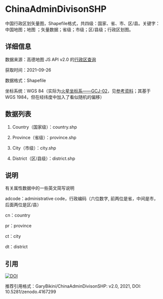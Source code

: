 # ChinaAdminDivisonSHP
中国行政区划矢量图，Shapefile格式，共四级：国家、省、市、区/县。关键字：中国地图；地图 ；矢量数据；省级；市级；区/县级；行政区划图。

## 详细信息
数据来源：高德地图 JS API v2.0 的[行政区查询](https://lbs.amap.com/api/jsapi-v2/guide/services/district-search)

获取时间：2021-09-26

数据格式：Shapefile

坐标系统：WGS 84（实际为[火星坐标系——GCJ-02](https://zh.wikipedia.org/wiki/%E4%B8%AD%E5%8D%8E%E4%BA%BA%E6%B0%91%E5%85%B1%E5%92%8C%E5%9B%BD%E5%9C%B0%E7%90%86%E6%95%B0%E6%8D%AE%E9%99%90%E5%88%B6#GCJ-02)，见[参考资料](https://lbs.amap.com/api/javascript-api/guide/transform/convertfrom)；其基于WGS 1984，但在经纬度中加入了看似随机的偏移）


## 数据列表
1. Country（国家级）：country.shp

2. Province（省级）：province.shp

3. City（市级）：city.shp

4. District（区/县级）：district.shp

## 说明
有关属性数据中的一些英文简写说明

adcode：administrative code，行政编码（六位数字, 前两位是省，中间是市，后面两位是区/县）

cn：country

pr：province

ct：city

dt：district

## 引用
[![DOI](https://zenodo.org/badge/269489269.svg)](https://zenodo.org/badge/latestdoi/269489269)

推荐引用格式：GaryBikini/ChinaAdminDivisonSHP: v2.0, 2021, DOI: 10.5281/zenodo.4167299
